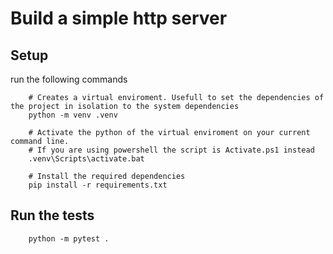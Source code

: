 # Build a simple http server

## Setup

run the following commands

```shell
    # Creates a virtual enviroment. Usefull to set the dependencies of the project in isolation to the system dependencies
    python -m venv .venv

    # Activate the python of the virtual enviroment on your current command line.
    # If you are using powershell the script is Activate.ps1 instead
    .venv\Scripts\activate.bat

    # Install the required dependencies
    pip install -r requirements.txt
```

## Run the tests

```shell
    python -m pytest .
```
